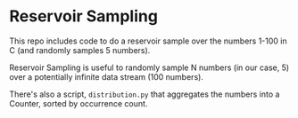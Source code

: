 # Reservoir Sampling

This repo includes code to do a reservoir sample over the numbers 1-100
in C (and randomly samples 5 numbers). 

Reservoir Sampling is useful to randomly sample N numbers (in our case,
5) over a potentially infinite data stream (100 numbers).

There's also a script, `distribution.py` that aggregates the numbers into
a Counter, sorted by occurrence count.

